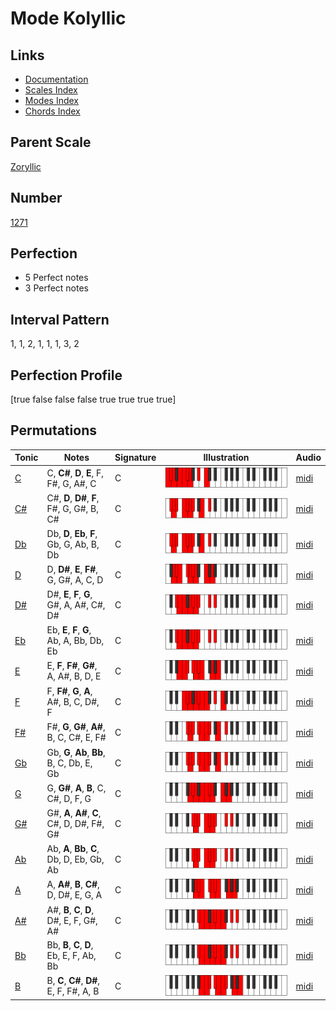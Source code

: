 # Mode Kolyllic

## Links

- [Documentation](index.md)
- [Scales Index](Scales.md)
- [Modes Index](Modes.md)
- [Chords Index](Chords.md)

## Parent Scale

[Zoryllic](ScaleZoryllic.md)

## Number

[1271](https://ianring.com/musictheory/scales/1271)

## Perfection

- 5 Perfect notes
- 3 Perfect notes

## Interval Pattern

1, 1, 2, 1, 1, 1, 3, 2

## Perfection Profile

[true false false false true true true true]

## Permutations

| Tonic | Notes | Signature | Illustration | Audio |
|-------|-------|-----------|--------------|-------|
| [C](ModeCNaturalKolyllic.md) | C, **C#**, **D**, **E**, F, F#, G, A#, C | C | ![CNaturalKolyllic](ModeCNaturalKolyllic.png) | [midi](https://github.com/edipermadi/music/blob/main/docs/ModeCNaturalKolyllic.mid?raw=true) |
| [C#](ModeCSharpKolyllic.md) | C#, **D**, **D#**, **F**, F#, G, G#, B, C# | C | ![CSharpKolyllic](ModeCSharpKolyllic.png) | [midi](https://github.com/edipermadi/music/blob/main/docs/ModeCSharpKolyllic.mid?raw=true) |
| [Db](ModeDFlatKolyllic.md) | Db, **D**, **Eb**, **F**, Gb, G, Ab, B, Db | C | ![DFlatKolyllic](ModeDFlatKolyllic.png) | [midi](https://github.com/edipermadi/music/blob/main/docs/ModeDFlatKolyllic.mid?raw=true) |
| [D](ModeDNaturalKolyllic.md) | D, **D#**, **E**, **F#**, G, G#, A, C, D | C | ![DNaturalKolyllic](ModeDNaturalKolyllic.png) | [midi](https://github.com/edipermadi/music/blob/main/docs/ModeDNaturalKolyllic.mid?raw=true) |
| [D#](ModeDSharpKolyllic.md) | D#, **E**, **F**, **G**, G#, A, A#, C#, D# | C | ![DSharpKolyllic](ModeDSharpKolyllic.png) | [midi](https://github.com/edipermadi/music/blob/main/docs/ModeDSharpKolyllic.mid?raw=true) |
| [Eb](ModeEFlatKolyllic.md) | Eb, **E**, **F**, **G**, Ab, A, Bb, Db, Eb | C | ![EFlatKolyllic](ModeEFlatKolyllic.png) | [midi](https://github.com/edipermadi/music/blob/main/docs/ModeEFlatKolyllic.mid?raw=true) |
| [E](ModeENaturalKolyllic.md) | E, **F**, **F#**, **G#**, A, A#, B, D, E | C | ![ENaturalKolyllic](ModeENaturalKolyllic.png) | [midi](https://github.com/edipermadi/music/blob/main/docs/ModeENaturalKolyllic.mid?raw=true) |
| [F](ModeFNaturalKolyllic.md) | F, **F#**, **G**, **A**, A#, B, C, D#, F | C | ![FNaturalKolyllic](ModeFNaturalKolyllic.png) | [midi](https://github.com/edipermadi/music/blob/main/docs/ModeFNaturalKolyllic.mid?raw=true) |
| [F#](ModeFSharpKolyllic.md) | F#, **G**, **G#**, **A#**, B, C, C#, E, F# | C | ![FSharpKolyllic](ModeFSharpKolyllic.png) | [midi](https://github.com/edipermadi/music/blob/main/docs/ModeFSharpKolyllic.mid?raw=true) |
| [Gb](ModeGFlatKolyllic.md) | Gb, **G**, **Ab**, **Bb**, B, C, Db, E, Gb | C | ![GFlatKolyllic](ModeGFlatKolyllic.png) | [midi](https://github.com/edipermadi/music/blob/main/docs/ModeGFlatKolyllic.mid?raw=true) |
| [G](ModeGNaturalKolyllic.md) | G, **G#**, **A**, **B**, C, C#, D, F, G | C | ![GNaturalKolyllic](ModeGNaturalKolyllic.png) | [midi](https://github.com/edipermadi/music/blob/main/docs/ModeGNaturalKolyllic.mid?raw=true) |
| [G#](ModeGSharpKolyllic.md) | G#, **A**, **A#**, **C**, C#, D, D#, F#, G# | C | ![GSharpKolyllic](ModeGSharpKolyllic.png) | [midi](https://github.com/edipermadi/music/blob/main/docs/ModeGSharpKolyllic.mid?raw=true) |
| [Ab](ModeAFlatKolyllic.md) | Ab, **A**, **Bb**, **C**, Db, D, Eb, Gb, Ab | C | ![AFlatKolyllic](ModeAFlatKolyllic.png) | [midi](https://github.com/edipermadi/music/blob/main/docs/ModeAFlatKolyllic.mid?raw=true) |
| [A](ModeANaturalKolyllic.md) | A, **A#**, **B**, **C#**, D, D#, E, G, A | C | ![ANaturalKolyllic](ModeANaturalKolyllic.png) | [midi](https://github.com/edipermadi/music/blob/main/docs/ModeANaturalKolyllic.mid?raw=true) |
| [A#](ModeASharpKolyllic.md) | A#, **B**, **C**, **D**, D#, E, F, G#, A# | C | ![ASharpKolyllic](ModeASharpKolyllic.png) | [midi](https://github.com/edipermadi/music/blob/main/docs/ModeASharpKolyllic.mid?raw=true) |
| [Bb](ModeBFlatKolyllic.md) | Bb, **B**, **C**, **D**, Eb, E, F, Ab, Bb | C | ![BFlatKolyllic](ModeBFlatKolyllic.png) | [midi](https://github.com/edipermadi/music/blob/main/docs/ModeBFlatKolyllic.mid?raw=true) |
| [B](ModeBNaturalKolyllic.md) | B, **C**, **C#**, **D#**, E, F, F#, A, B | C | ![BNaturalKolyllic](ModeBNaturalKolyllic.png) | [midi](https://github.com/edipermadi/music/blob/main/docs/ModeBNaturalKolyllic.mid?raw=true) |

